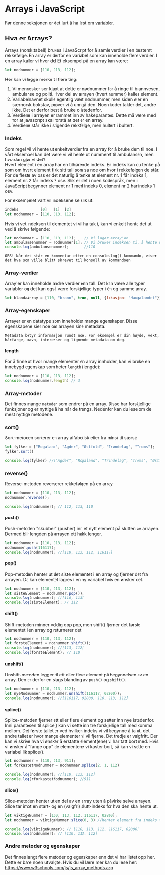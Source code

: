 # Arrays i JavaScript
Før denne seksjonen er det lurt å ha lest om [variabler](kommer).

## Hva er Arrays?
Arrays (norsk:tabell) brukes i JavaScript for å samle verdier i en bestemt rekkefølge. En array er derfor en variabel som kan inneholde flere verdier. I en array kaller vi hver del Et eksempel på en array kan være:
```javascript
let nodnummer = [110, 113, 112];
```
Her kan vi legge merke til flere ting:
1) Vi mennesker ser kjapt at dette er nødnummer for å ringe til brannvesen, ambulanse og politi. Hver del av arrayen (hvert nummer) kalles element.
2) Variabelnavnet skulle egentlig vært nødnummer, men siden ø er en særnorsk bokstav, prøver vi å unngå den. Noen koder takler det, andre ikke. Det er derfor best å bruke o istedenfor.
3) Verdiene i arrayen er rammet inn av hakeparantes. Dette må være med for at javascript skal forstå at det er en array.
4) Verdiene står ikke i stigende rekkfølge, men hultert i bultert.


### Indeks
Som regel vil vi hente ut enkeltverdier fra en array for å bruke dem til noe. I vårt eksempel kan det være vi vil hente ut nummeret til ambulansen, men hvordan gjør vi det?\
Hvert element i en array har en tilhørende indeks. En indeks kan du tenke på som om hvert element fikk sitt tall som sa noe om hvor i rekkefølgen de står. For de fleste av oss er det naturlig å tenke at element nr. 1 får indeks 1, element nr. 2 får indeks 2 osv. Slik er det i noen kodespråk, men i JavaScript begynner element nr 1 med indeks 0, element nr 2 har indeks 1 osv.

For eksempelet vårt vil indeksene se slik ut:
```javascript
indeks          [0]   [1]  [2]
let nodnummer = [110, 113, 112];
```
Hvis vi vet indeksen til elementet vi vil ha tak i, kan vi enkelt hente det ut ved å skrive følgende:
```javascript
let nodnummer = [110, 113, 112];    // Vi lager array'en
let ambulansenummer = nodnummer[1]; // Vi bruker indeksen til å hente ut akkurat det elementet vi trenger 
console.log(ambulansenummer);       //110     
```
```
OBS! Når det står en kommentar etter en console.log()-kommando, viser det hva som ville blitt skrevet til konsoll av kommandoen
```

### Array-verdier
Array'er kan inneholde andre verdier enn tall. Det kan være alle typer variabler og det kan også være forskjellige typer i én og samme array.

```javascript
let blandaArray = [110, "brann", true, null, {lokasjon: "Haugalandet"}];
```


### Array-egenskaper
Arrayer er en datatype som inneholder mange egenskaper. Disse egenskapene sier noe om arrayen sine metadata.

```
Metadata betyr informasjon rundt noe. For eksempel er din høyde, vekt, hårfarge, navn, interesser og lignende metadata om deg.
```

#### length
For å finne ut hvor mange elementer en array innholder, kan vi bruke en innebygd egenskap som heter `length` (lengde):
```javascript
let nodnummer = [110, 113, 112];
console.log(nodnummer.length) // 3
```

### Array-metoder
Det finnes mange `metoder` som endrer på en array. Disse har forskjellige funksjoner og er nyttige å ha når de trengs. Nedenfor kan du lese om de mest nyttige metodene.

### sort()
Sort-metoden sorterer en array alfabetisk eller fra minst til størst:
```javascript
let fylker = ["Rogaland", "Agder", "Østfold", "Trøndelag", "Troms"];
fylker.sort()

console.log(fylker) //["Agder", "Rogaland", "Trøndelag", "Troms", "Østfold"]
```

### reverse()
Reverse-metoden reverserer rekkefølgen på en array
```javascript
let nodnummer = [110, 113, 112];
nodnummer.reverse();

console.log(nodnummer); // 112, 113, 110
```

#### push()
Push-metoden "skubber" (pusher) inn et nytt element på slutten av arrayen. Dermed blir lengden på arrayen ett hakk lenger.

```javascript
let nodnummer = [110, 113, 112];
nodnummer.push(116117);
console.log(nodnummer); //[110, 113, 112, 116117]
```

#### pop()
Pop-metoden henter ut det siste elementet i en array og fjerner det fra arrayen. Da kan elementet lagres i en ny variabel hvis en ønsker det.
```javascript
let nodnummer = [110, 113, 112];
let sisteElement = nodnummer.pop());
console.log(nodnummer); //[110, 113]
console.log(sisteElement); // 112
```

#### shift()
Shift-metoden minner veldig opp pop, men shift() fjerner det første elementet i en array og returnerer det.
```javascript
let nodnummer = [110, 113, 112];
let forsteElement = nodnummer.shift());
console.log(nodnummer); //[113, 112]
console.log(forsteElement); // 110
```

#### unshift()
Unshift-metoden legger til ett eller flere element på begynnelsen av en array. Den er derfor en slags blanding av `push()` og `shift()`.
```javascript
let nodnummer = [110, 113, 112];
let nyeNodnummer = nodnummer.unshift(116117, 02800));
console.log(nodnummer); //[116117, 02800, 110, 113, 112]
```
#### splice()
Splice-metoden fjerner ett eller flere element og setter inn nye istedenfor. Inni parantesen til splice() kan vi sette inn tre forskjellige tall med komma mellom. Det første tallet er ved hvilken indeks vi vil begynne å ta ut, det andre tallet er hvor mange elementer vi vil fjerne. Det tredje er valgfritt. Der kan vi skrive hva vi ønsker å erstatte element(ene) vi har tatt bort med. Hvis vi ønsker å "fange opp" de elementene vi kaster bort, så kan vi sette en variabel lik splice().
```javascript
let nodnummer = [110, 113, 911];
let forkastetNodnummer = nodnummer.splice(2, 1, 112)

console.log(nodnummer); //[110, 113, 112]
console.log(rforkastetNodnummer); //911
```

#### slice()
Slice-metoden henter ut en del av en array uten å påvirke selve arrayen. Slice tar imot en start- og en (valgfri) slutt-indeks for hva den skal hente ut.
```javascript
let viktigeNummer = [110, 113, 112, 116117, 02800];
let nodnummer = viktigeNummer.slice(0, 3) //henter element fra indeks til indeksen rett før 3

console.log(viktigeNummer); // [110, 113, 112, 116117, 02800]
console.log(nodnummer); // [110, 113, 112]
```

### Andre metoder og egenskaper
Det finnes langt flere metoder og egenskaper enn det vi har listet opp her. Dette er bare noen utvalgte. Hvis du vil lære mer kan du lese her: https://www.w3schools.com/js/js_array_methods.asp 